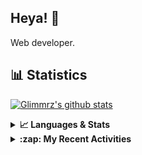 ## Heya! 👋

Web developer.

## 📊 Statistics

[![Glimmrz's github stats](https://github-readme-stats.vercel.app/api?username=glimmrz&theme=dark&count_private=true)](https://github.com/anuraghazra/github-readme-stats)

<details>
  <summary><strong>📈 Languages & Stats</strong></summary>
  <img src="https://github-readme-stats.vercel.app/api?username=bunningss&show_icons=true&theme=dark&hide_border=true"
       alt="Tayef's GitHub stats" />
  <img src="https://github-readme-stats.vercel.app/api/top-langs/?username=bunningss&show_icons=true&theme=dark&hide_border=true&layout=compact&langs_count=10"
       alt="Tayef's Top GitHub Languages" />
</details>

<details>
<summary><strong> :zap: My Recent Activities </strong></summary>

<!-- ACTIVITY-LIST:START -->
- [glimmrz pushed to master in glimmrz/ilham](https://github.com/glimmrz/ilham/compare/78ec71fcb8...4e0b6a8a78)
- [glimmrz pushed to master in glimmrz/ilham](https://github.com/glimmrz/ilham/compare/34c54f7146...78ec71fcb8)
- [glimmrz pushed to master in glimmrz/ilham](https://github.com/glimmrz/ilham/compare/e800ddd851...34c54f7146)
- [glimmrz pushed to master in glimmrz/ilham](https://github.com/glimmrz/ilham/compare/b4cda06675...e800ddd851)
- [glimmrz pushed to master in glimmrz/ilham](https://github.com/glimmrz/ilham/compare/bfbc412519...b4cda06675)
<!-- ACTIVITY-LIST:END -->

</details>
